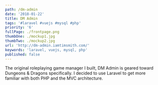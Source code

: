 ```yaml
---
path: /dm-admin
date: '2018-01-22'
title: DM Admin
tags: '#laravel #vuejs #mysql #php'
priority: '6'
fullPage: ./frontpage.png
thumbOne: ./mockup1.jpg
thumbTwo: ./mockup2.jpg
url: 'http://dm-admin.iamtimsmith.com/'
keywords: 'laravel, vuejs, mysql, php'
published: false
---
```


The original roleplaying game manager I built, DM Admin is geared toward Dungeons & Dragons specifically. I decided to use Laravel to get more familiar with both PHP and the MVC architecture.
